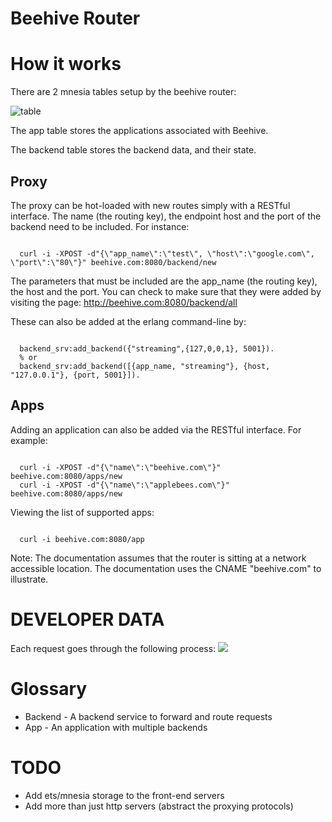 Beehive Router
===

How it works
===
There are 2 mnesia tables setup by the beehive router:

<img src="http://i36.tinypic.com/t023xw.png" alt="table" />

The app table stores the applications associated with Beehive.

The backend table stores the backend data, and their state.

## Proxy

The proxy can be hot-loaded with new routes simply with a RESTful interface. The name (the routing key), the endpoint host and the port of the backend need to be included. For instance:

<pre><code>
  curl -i -XPOST -d"{\"app_name\":\"test\", \"host\":\"google.com\", \"port\":\"80\"}" beehive.com:8080/backend/new
</code></pre>

The parameters that must be included are the app_name (the routing key), the host and the port. You can check to make sure that they were added by visiting the page: http://beehive.com:8080/backend/all

These can also be added at the erlang command-line by:

<pre><code>
  backend_srv:add_backend({"streaming",{127,0,0,1}, 5001}).
  % or
  backend_srv:add_backend([{app_name, "streaming"}, {host, "127.0.0.1"}, {port, 5001}]).
</code></pre>

## Apps
Adding an application can also be added via the RESTful interface. For example:

<pre><code>
  curl -i -XPOST -d"{\"name\":\"beehive.com\"}" beehive.com:8080/apps/new
  curl -i -XPOST -d"{\"name\":\"applebees.com\"}" beehive.com:8080/apps/new
</code></pre>

Viewing the list of supported apps:

<pre><code>
  curl -i beehive.com:8080/app
</code></pre>

Note: The documentation assumes that the router is sitting at a network accessible location. The documentation uses the CNAME "beehive.com" to illustrate.


DEVELOPER DATA
===

Each request goes through the following process:
<img src="http://www.websequencediagrams.com/cgi-bin/cdraw?lz=Q2xpZW50LT5Tb2NrZXRTZXJ2ZXI6IEluaXRpYWwgcmVxdWVzdAoAEgwtPlByb3h5SGFuZGwAIgp0ZSAACwwKABgMLT5SAEIGRGVjb2RlcjogAAMGAFYJABEOLT5BcHBTcnY6IENob3NlIGFuIGF2YWlsYWJsZSBiYWNrZW5kCgAdBgB8EEVuZ2FnZSBhbmQgY29ubmVjdCB0bwArCQB2HlNlbmQgaQCBaw5cbiB0aHJvdWdoIHRvIACCGAYAgR0RAII9BjogU3Bhd24gbGlzdGVuZXIgZm9yIGMAglkFIGRhdGEAgVQRAIJkCAAkE3MAgwIFADIF&s=rose" />

Glossary
===
  * Backend - A backend service to forward and route requests
  * App - An application with multiple backends

TODO
===
  * Add ets/mnesia storage to the front-end servers
  * Add more than just http servers (abstract the proxying protocols)